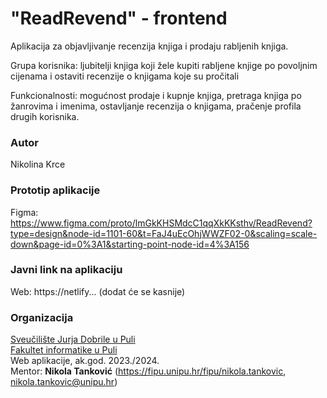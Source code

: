 # "ReadRevend" - frontend
Aplikacija za objavljivanje recenzija knjiga i prodaju rabljenih knjiga.

Grupa korisnika: ljubitelji knjiga koji žele kupiti rabljene knjige po povoljnim cijenama i ostaviti recenzije o knjigama koje su pročitali 

Funkcionalnosti: mogućnost prodaje i kupnje knjiga, pretraga knjiga po žanrovima i imenima, ostavljanje recenzija o knjigama, pračenje profila drugih korisnika. 

### Autor
Nikolina Krce

### Prototip aplikacije

Figma: https://www.figma.com/proto/lmGkKHSMdcC1qqXkKKsthv/ReadRevend?type=design&node-id=1101-60&t=FaJ4uEcOhjWWZF02-0&scaling=scale-down&page-id=0%3A1&starting-point-node-id=4%3A156

### Javni link na aplikaciju

Web: https://netlify... (dodat će se kasnije)

### Organizacija

[Sveučilište Jurja Dobrile u Puli](http://www.unipu.hr/)  
[Fakultet informatike u Puli](https://fipu.unipu.hr/)  
Web aplikacije, ak.god. 2023./2024.  
Mentor: **Nikola Tanković** (https://fipu.unipu.hr/fipu/nikola.tankovic, nikola.tankovic@unipu.hr)
